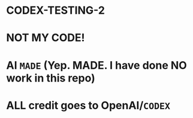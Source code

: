# CODEX-TESTING-2
# NOT MY CODE!
# AI `MADE` (Yep. MADE. I have done NO work in this repo)
# ALL credit goes to OpenAI/`CODEX`

